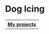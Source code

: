 
<h1>Dog Icing</h1>

<table style="width:100%">
  <tr>
    <th><a href="url">My projects</a></th>
  </tr>
</table>
